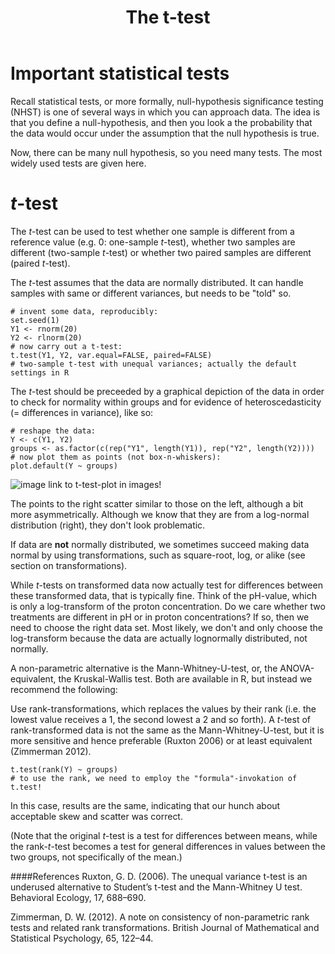 ﻿---
layout: page
title: The t-test
category: stats
subcategory: Hypothesis Testing
---

Important statistical tests
===

Recall statistical tests, or more formally, null-hypothesis significance testing (NHST) is one of several ways in which you can approach data. The idea is that you define a null-hypothesis, and then you look a the probability that the data would occur under the assumption that the null hypothesis is true.

Now, there can be many null hypothesis, so you need many tests. The most widely used tests are given here.



# *t*-test
The *t*-test can be used to test whether one sample is different from a reference value (e.g. 0: one-sample *t*-test), whether two samples are different (two-sample *t*-test) or whether two paired samples are different (paired *t*-test).

The *t*-test assumes that the data are normally distributed. It can handle samples with same or different variances, but needs to be "told" so. 

```
# invent some data, reproducibly:
set.seed(1)
Y1 <- rnorm(20)
Y2 <- rlnorm(20)
# now carry out a t-test:
t.test(Y1, Y2, var.equal=FALSE, paired=FALSE)
# two-sample t-test with unequal variances; actually the default settings in R
```
The *t*-test should be preceeded by a graphical depiction of the data in order to check for normality within groups and for evidence of heteroscedasticity (= differences in variance), like so:

```
# reshape the data:
Y <- c(Y1, Y2)
groups <- as.factor(c(rep("Y1", length(Y1)), rep("Y2", length(Y2))))
# now plot them as points (not box-n-whiskers):
plot.default(Y ~ groups)
```

![image](http://t-test-plot) link to t-test-plot in images!

The points to the right scatter similar to those on the left, although a bit more asymmetrically. Although we know that they are from a log-normal distribution (right), they don't look problematic.

If data are **not** normally distributed, we sometimes succeed making data normal by using transformations, such as square-root, log, or alike (see section on transformations).

While *t*-tests on transformed data now actually test for differences between these transformed data, that is typically fine. Think of the pH-value, which is only a log-transform of the proton concentration. Do we care whether two treatments are different in pH or in proton concentrations? If so, then we need to choose the right data set. Most likely, we don't and only choose the log-transform because the data are actually lognormally distributed, not normally.

A non-parametric alternative is the Mann-Whitney-U-test, or, the ANOVA-equivalent, the Kruskal-Wallis test. Both are available in R, but instead we recommend the following:

Use rank-transformations, which replaces the values by their rank (i.e. the lowest value receives a 1, the second lowest a 2 and so forth). A *t*-test of rank-transformed data is not the same as the Mann-Whitney-U-test, but it is more sensitive and hence preferable (Ruxton 2006) or at least equivalent (Zimmerman 2012).

```
t.test(rank(Y) ~ groups)
# to use the rank, we need to employ the "formula"-invokation of t.test!
```
In this case, results are the same, indicating that our hunch about acceptable skew and scatter was correct.

(Note that the original *t*-test is a test for differences between means, while the rank-*t*-test becomes a test for general differences in values between the two groups, not specifically of the mean.)

####References
Ruxton, G. D. (2006). The unequal variance t-test is an underused alternative to Student’s t-test and the Mann-Whitney U test. Behavioral Ecology, 17, 688–690.

Zimmerman, D. W. (2012). A note on consistency of non-parametric rank tests and related rank transformations. British Journal of Mathematical and Statistical Psychology, 65, 122–44.
